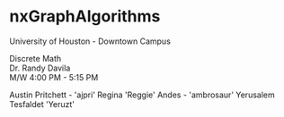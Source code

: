 # nxGraphAlgorithms

University of Houston - Downtown Campus

Discrete Math  
Dr. Randy Davila  
M/W 4:00 PM - 5:15 PM


Austin Pritchett  - 'ajpri'
Regina 'Reggie' Andes  - 'ambrosaur'
Yerusalem Tesfaldet 'Yeruzt'
